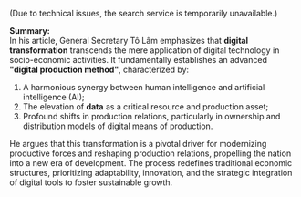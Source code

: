 (Due to technical issues, the search service is temporarily unavailable.)

**Summary:**  
In his article, General Secretary Tô Lâm emphasizes that **digital transformation** transcends the mere application of digital technology in socio-economic activities. It fundamentally establishes an advanced **"digital production method"**, characterized by:  
1. A harmonious synergy between human intelligence and artificial intelligence (AI);  
2. The elevation of **data** as a critical resource and production asset;  
3. Profound shifts in production relations, particularly in ownership and distribution models of digital means of production.  

He argues that this transformation is a pivotal driver for modernizing productive forces and reshaping production relations, propelling the nation into a new era of development. The process redefines traditional economic structures, prioritizing adaptability, innovation, and the strategic integration of digital tools to foster sustainable growth.